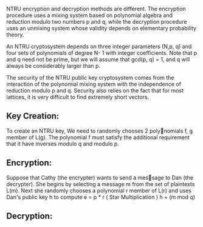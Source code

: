 NTRU encryption and decryption methods are different. The encryption procedure uses a mixing system based on polynomial algebra and reduction modulo two numbers p and q, while the decryption procedure uses an unmixing system whose validity depends on elementary probability theory. 

An NTRU cryptosystem depends on three integer parameters (N,p, q) and four sets of polynomials of degree N- 1 with 
integer coefficients. Note that p and q need not be prime, but we will assume that gcd(p, q) = 1, and q will always be considerably larger than p. 

The security of the NTRU public key cryptosystem comes from  the interaction of the polynomial mixing system with the independence of reduction modulo p and q. Security also relies on the fact that for most lattices, it is very difficult to find extremely short vectors. 

## Key Creation:
To create an NTRU key, We need to randomly chooses 2 polynomials f, g member of L(g). The polynomial f must satisfy the additional requirement that it have inverses modulo q and modulo p. 

## Encryption:

Suppose that Cathy (the encrypter) wants to send a message to Dan (the decrypter). She begins by selecting a message m from the set of plaintexts L(m). Next she randomly chooses a polynomial r member of L(r) and uses Dan's public key h to compute e = p * r ( Star Multiplication ) h + (m mod q)

## Decryption:
